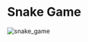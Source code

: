 # Snake Game
![snake_game](https://github.com/sudeepsudhevan/python-small-projects/assets/31392327/be05ee43-163d-4eca-9588-73f27c425621)
